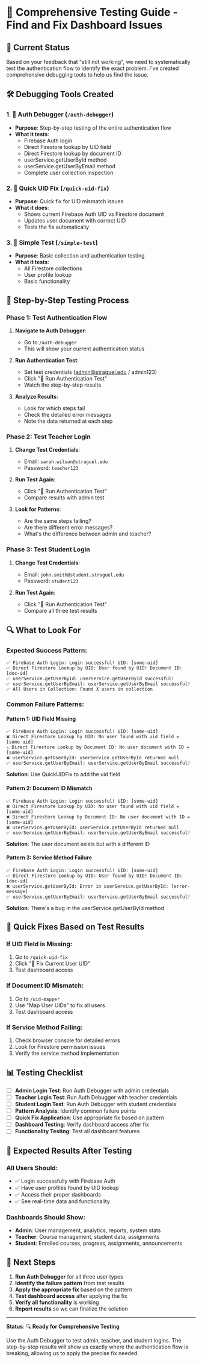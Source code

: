 # 🧪 **Comprehensive Testing Guide - Find and Fix Dashboard Issues**

## 🚨 **Current Status**

Based on your feedback that "still not working", we need to systematically test the authentication flow to identify the exact problem. I've created comprehensive debugging tools to help us find the issue.

## 🛠️ **Debugging Tools Created**

### **1. 🐛 Auth Debugger** (`/auth-debugger`)
- **Purpose**: Step-by-step testing of the entire authentication flow
- **What it tests**:
  - Firebase Auth login
  - Direct Firestore lookup by UID field
  - Direct Firestore lookup by document ID
  - userService.getUserById method
  - userService.getUserByEmail method
  - Complete user collection inspection

### **2. 🔧 Quick UID Fix** (`/quick-uid-fix`)
- **Purpose**: Quick fix for UID mismatch issues
- **What it does**:
  - Shows current Firebase Auth UID vs Firestore document
  - Updates user document with correct UID
  - Tests the fix automatically

### **3. 🧪 Simple Test** (`/simple-test`)
- **Purpose**: Basic collection and authentication testing
- **What it tests**:
  - All Firestore collections
  - User profile lookup
  - Basic functionality

## 🚀 **Step-by-Step Testing Process**

### **Phase 1: Test Authentication Flow**

1. **Navigate to Auth Debugger**:
   - Go to `/auth-debugger`
   - This will show your current authentication status

2. **Run Authentication Test**:
   - Set test credentials (admin@straguel.edu / admin123)
   - Click "🧪 Run Authentication Test"
   - Watch the step-by-step results

3. **Analyze Results**:
   - Look for which steps fail
   - Check the detailed error messages
   - Note the data returned at each step

### **Phase 2: Test Teacher Login**

1. **Change Test Credentials**:
   - Email: `sarah.wilson@straguel.edu`
   - Password: `teacher123`

2. **Run Test Again**:
   - Click "🧪 Run Authentication Test"
   - Compare results with admin test

3. **Look for Patterns**:
   - Are the same steps failing?
   - Are there different error messages?
   - What's the difference between admin and teacher?

### **Phase 3: Test Student Login**

1. **Change Test Credentials**:
   - Email: `john.smith@student.straguel.edu`
   - Password: `student123`

2. **Run Test Again**:
   - Click "🧪 Run Authentication Test"
   - Compare all three test results

## 🔍 **What to Look For**

### **Expected Success Pattern**:
```
✅ Firebase Auth Login: Login successful! UID: [some-uid]
✅ Direct Firestore Lookup by UID: User found by UID! Document ID: [doc-id]
✅ userService.getUserById: userService.getUserById successful!
✅ userService.getUserByEmail: userService.getUserByEmail successful!
✅ All Users in Collection: Found X users in collection
```

### **Common Failure Patterns**:

#### **Pattern 1: UID Field Missing**
```
✅ Firebase Auth Login: Login successful! UID: [some-uid]
❌ Direct Firestore Lookup by UID: No user found with uid field = [some-uid]
⚠️ Direct Firestore Lookup by Document ID: No user document with ID = [some-uid]
❌ userService.getUserById: userService.getUserById returned null
✅ userService.getUserByEmail: userService.getUserByEmail successful!
```
**Solution**: Use QuickUIDFix to add the uid field

#### **Pattern 2: Document ID Mismatch**
```
✅ Firebase Auth Login: Login successful! UID: [some-uid]
❌ Direct Firestore Lookup by UID: No user found with uid field = [some-uid]
❌ Direct Firestore Lookup by Document ID: No user document with ID = [some-uid]
❌ userService.getUserById: userService.getUserById returned null
✅ userService.getUserByEmail: userService.getUserByEmail successful!
```
**Solution**: The user document exists but with a different ID

#### **Pattern 3: Service Method Failure**
```
✅ Firebase Auth Login: Login successful! UID: [some-uid]
✅ Direct Firestore Lookup by UID: User found by UID! Document ID: [doc-id]
❌ userService.getUserById: Error in userService.getUserById: [error-message]
✅ userService.getUserByEmail: userService.getUserByEmail successful!
```
**Solution**: There's a bug in the userService.getUserById method

## 🔧 **Quick Fixes Based on Test Results**

### **If UID Field is Missing**:
1. Go to `/quick-uid-fix`
2. Click "🔧 Fix Current User UID"
3. Test dashboard access

### **If Document ID Mismatch**:
1. Go to `/uid-mapper`
2. Use "Map User UIDs" to fix all users
3. Test dashboard access

### **If Service Method Failing**:
1. Check browser console for detailed errors
2. Look for Firestore permission issues
3. Verify the service method implementation

## 📊 **Testing Checklist**

- [ ] **Admin Login Test**: Run Auth Debugger with admin credentials
- [ ] **Teacher Login Test**: Run Auth Debugger with teacher credentials  
- [ ] **Student Login Test**: Run Auth Debugger with student credentials
- [ ] **Pattern Analysis**: Identify common failure points
- [ ] **Quick Fix Application**: Use appropriate fix based on pattern
- [ ] **Dashboard Testing**: Verify dashboard access after fix
- [ ] **Functionality Testing**: Test all dashboard features

## 🎯 **Expected Results After Testing**

### **All Users Should**:
- ✅ Login successfully with Firebase Auth
- ✅ Have user profiles found by UID lookup
- ✅ Access their proper dashboards
- ✅ See real-time data and functionality

### **Dashboards Should Show**:
- **Admin**: User management, analytics, reports, system stats
- **Teacher**: Course management, student data, assignments
- **Student**: Enrolled courses, progress, assignments, announcements

## 🚀 **Next Steps**

1. **Run Auth Debugger** for all three user types
2. **Identify the failure pattern** from test results
3. **Apply the appropriate fix** based on the pattern
4. **Test dashboard access** after applying the fix
5. **Verify all functionality** is working
6. **Report results** so we can finalize the solution

---

**Status**: 🔍 **Ready for Comprehensive Testing**

Use the Auth Debugger to test admin, teacher, and student logins. The step-by-step results will show us exactly where the authentication flow is breaking, allowing us to apply the precise fix needed.